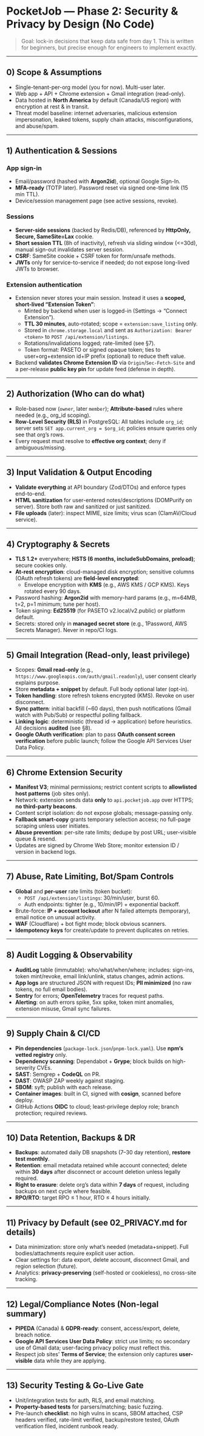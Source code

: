 
# PocketJob — Phase 2: Security & Privacy by Design (No Code)

> Goal: lock-in decisions that keep data safe from day 1. This is written for beginners, but precise enough for engineers to implement exactly.

---

## 0) Scope & Assumptions
- Single-tenant-per-org model (you for now). Multi-user later.
- Web app + API + Chrome extension + Gmail integration (read-only).
- Data hosted in **North America** by default (Canada/US region) with encryption at rest & in transit.
- Threat model baseline: internet adversaries, malicious extension impersonation, leaked tokens, supply chain attacks, misconfigurations, and abuse/spam.

---

## 1) Authentication & Sessions
### App sign-in
- Email/password (hashed with **Argon2id**), optional Google Sign-In.
- **MFA-ready** (TOTP later). Password reset via signed one-time link (15 min TTL).
- Device/session management page (see active sessions, revoke).

### Sessions
- **Server-side sessions** (backed by Redis/DB), referenced by **HttpOnly, Secure, SameSite=Lax** cookie.
- **Short session TTL** (8h of inactivity), refresh via sliding window (<=30d), manual sign-out invalidates server session.
- **CSRF**: SameSite cookie + CSRF token for form/unsafe methods.
- **JWTs** only for service-to-service if needed; do not expose long-lived JWTs to browser.

### Extension authentication
- Extension never stores your main session. Instead it uses a **scoped, short-lived “Extension Token”**:
  - Minted by backend when user is logged-in (Settings → “Connect Extension”).
  - **TTL 30 minutes**, auto-rotated; scope = `extension:save_listing` only.
  - Stored in `chrome.storage.local` and sent as `Authorization: Bearer <token>` to `POST /api/extension/listings`.
  - Rotations/invalidations logged; rate-limited (see §7).
  - Token format: PASETO or signed opaque token; ties to user+org+extension id+IP prefix (optional) to reduce theft value.
- Backend **validates Chrome Extension ID** via `Origin`/`Sec-Fetch-Site` and a per-release **public key pin** for update feed (defense in depth).

---

## 2) Authorization (Who can do what)
- Role-based now (`owner`, later `member`); **Attribute-based** rules where needed (e.g., org_id scoping).
- **Row-Level Security (RLS)** in PostgreSQL: All tables include `org_id`; server sets `SET app.current_org = $org_id`; policies ensure queries only see that org’s rows.
- Every request must resolve to **effective org context**; deny if ambiguous/missing.

---

## 3) Input Validation & Output Encoding
- **Validate everything** at API boundary (Zod/DTOs) and enforce types end-to-end.
- **HTML sanitization** for user-entered notes/descriptions (DOMPurify on server). Store both raw and sanitized or just sanitized.
- **File uploads** (later): inspect MIME, size limits; virus scan (ClamAV/Cloud service).

---

## 4) Cryptography & Secrets
- **TLS 1.2+** everywhere; **HSTS (6 months, includeSubDomains, preload)**; secure cookies only.
- **At-rest encryption**: cloud-managed disk encryption; sensitive columns (OAuth refresh tokens) are **field-level encrypted**:
  - Envelope encryption with **KMS** (e.g., AWS KMS / GCP KMS). Keys rotated every 90 days.
- Password hashing: **Argon2id** with memory-hard params (e.g., m=64MB, t=2, p=1 minimum; tune per host).
- Token signing: **Ed25519** (for PASETO v2.local/v2.public) or platform default.
- Secrets: stored only in **managed secret store** (e.g., 1Password, AWS Secrets Manager). Never in repo/CI logs.

---

## 5) Gmail Integration (Read-only, least privilege)
- Scopes: **Gmail read-only** (e.g., `https://www.googleapis.com/auth/gmail.readonly`), user consent clearly explains purpose.
- Store **metadata + snippet** by default. Full body optional later (opt-in).
- **Token handling**: store refresh tokens encrypted (KMS). Revoke on user disconnect.
- **Sync pattern**: initial backfill (~60 days), then push notifications (Gmail watch with Pub/Sub) or respectful polling fallback.
- **Linking logic**: deterministic (thread id → application) before heuristics. All decisions **audited** (see §8).
- **Google OAuth verification**: plan to pass **OAuth consent screen verification** before public launch; follow the Google API Services User Data Policy.

---

## 6) Chrome Extension Security
- **Manifest V3**; minimal permissions; restrict content scripts to **allowlisted host patterns** (job sites only).
- Network: extension sends data **only** to `api.pocketjob.app` over HTTPS; **no third-party beacons**.
- Content script isolation: do not expose globals; message-passing only.
- **Fallback smart-copy** grants temporary selection access; no full-page scraping unless user initiates.
- **Abuse prevention**: per-site rate limits; dedupe by post URL; user-visible queue & resend.
- Updates are signed by Chrome Web Store; monitor extension ID / version in backend logs.

---

## 7) Abuse, Rate Limiting, Bot/Spam Controls
- **Global** and **per-user** rate limits (token bucket):
  - `POST /api/extension/listings`: 30/min/user, burst 60.
  - Auth endpoints: tighter (e.g., 10/min/IP) + exponential backoff.
- Brute-force: **IP + account lockout** after N failed attempts (temporary), email notice on unusual activity.
- **WAF** (Cloudflare) + bot fight mode; block obvious scanners.
- **Idempotency keys** for create/update to prevent duplicates on retries.

---

## 8) Audit Logging & Observability
- **AuditLog** table (immutable): who/what/when/where; includes: sign-ins, token mint/revoke, email link/unlink, status changes, admin actions.
- **App logs** are structured JSON with request IDs; **PII minimized** (no raw tokens, no full email bodies).
- **Sentry** for errors; **OpenTelemetry** traces for request paths.
- **Alerting**: on auth errors spike, 5xx spike, token mint anomalies, extension misuse, Gmail sync failures.

---

## 9) Supply Chain & CI/CD
- **Pin dependencies** (`package-lock.json`/`pnpm-lock.yaml`). Use **npm’s vetted registry** only.
- **Dependency scanning**: Dependabot + **Grype**; block builds on high-severity CVEs.
- **SAST**: Semgrep + **CodeQL** on PR.
- **DAST**: OWASP ZAP weekly against staging.
- **SBOM**: syft; publish with each release.
- **Container images**: built in CI, signed with **cosign**, scanned before deploy.
- GitHub Actions **OIDC** to cloud; least-privilege deploy role; branch protection; required reviews.

---

## 10) Data Retention, Backups & DR
- **Backups**: automated daily DB snapshots (7–30 day retention), **restore test monthly**.
- **Retention**: email metadata retained while account connected; delete within **30 days** after disconnect or account deletion unless legally required.
- **Right to erasure**: delete org’s data within **7 days** of request, including backups on next cycle where feasible.
- **RPO/RTO**: target RPO ≤ 1 hour, RTO ≤ 4 hours initially.

---

## 11) Privacy by Default (see 02_PRIVACY.md for details)
- Data minimization: store only what’s needed (metadata+snippet). Full bodies/attachments require explicit user action.
- Clear settings for: data export, delete account, disconnect Gmail, and region selection (future).
- Analytics: **privacy-preserving** (self-hosted or cookieless), no cross-site tracking.

---

## 12) Legal/Compliance Notes (Non-legal summary)
- **PIPEDA** (Canada) & **GDPR-ready**: consent, access/export, delete, breach notice.
- **Google API Services User Data Policy**: strict use limits; no secondary use of Gmail data; user-facing privacy policy must reflect this.
- Respect job sites’ **Terms of Service**; the extension only captures **user-visible** data while they are applying.

---

## 13) Security Testing & Go-Live Gate
- Unit/integration tests for auth, RLS, and email matching.
- **Property-based tests** for parsers/matching; basic fuzzing.
- Pre-launch **checklist**: no high vulns in scans, SBOM attached, CSP headers verified, rate-limit verified, backup/restore tested, OAuth verification filed, incident runbook ready.
